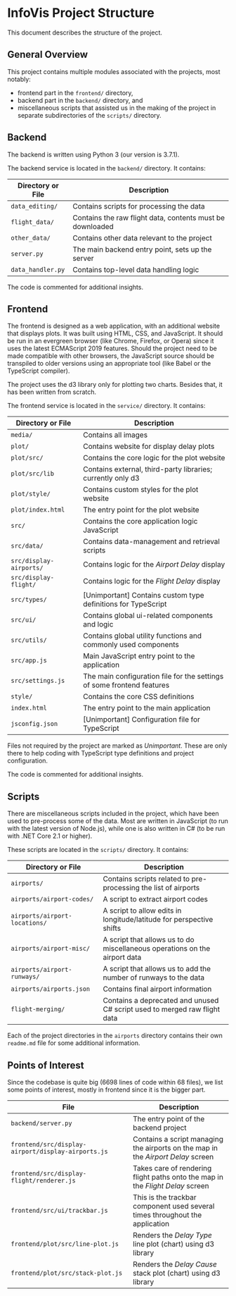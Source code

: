 # InfoVis Project Structure

This document describes the structure of the project.


## General Overview

This project contains multiple modules associated with the projects, most notably:

- frontend part in the `frontend/` directory,
- backend part in the `backend/` directory, and
- miscellaneous scripts that assisted us in the making of the project in separate subdirectories of the `scripts/` directory.


## Backend

The backend is written using Python 3 (our version is 3.7.1).

The backend service is located in the `backend/` directory. It contains:

| Directory or File | Description                                               |
| ----------------- | --------------------------------------------------------- |
| `data_editing/`   | Contains scripts for processing the data                  |
| `flight_data/`    | Contains the raw flight data, contents must be downloaded |
| `other_data/`     | Contains other data relevant to the project               |
| `server.py`       | The main backend entry point, sets up the server          |
| `data_handler.py` | Contains top-level data handling logic                    |

The code is commented for additional insights.


## Frontend

The frontend is designed as a web application, with an additional website that displays plots. It was built using HTML, CSS, and JavaScript. It should be run in an evergreen browser (like Chrome, Firefox, or Opera) since it uses the latest ECMAScript 2019 features. Should the project need to be made compatible with other browsers, the JavaScript source should be transpiled to older versions using an appropriate tool (like Babel or the TypeScript compiler).

The project uses the d3 library only for plotting two charts. Besides that, it has been written from scratch.

The frontend service is located in the `service/` directory. It contains:

| Directory or File       | Description                                                            |
| ----------------------- | ---------------------------------------------------------------------- |
| `media/`                | Contains all images                                                    |
| `plot/ `                | Contains website for display delay plots                               |
| `plot/src/`             | Contains the core logic for the plot website                           |
| `plot/src/lib`          | Contains external, third-party libraries; currently only d3            |
| `plot/style/`           | Contains custom styles for the plot website                            |
| `plot/index.html`       | The entry point for the plot website                                   |
| `src/`                  | Contains the core application logic JavaScript                         |
| `src/data/`             | Contains data-management and retrieval scripts                         |
| `src/display-airports/` | Contains logic for the _Airport Delay_ display                         |
| `src/display-flight/`   | Contains logic for the _Flight Delay_ display                          |
| `src/types/`            | [Unimportant] Contains custom type definitions for TypeScript          |
| `src/ui/`               | Contains global ui-related components and logic                        |
| `src/utils/`            | Contains global utility functions and commonly used components         |
| `src/app.js`            | Main JavaScript entry point to the application                         |
| `src/settings.js`       | The main configuration file for the settings of some frontend features |
| `style/`                | Contains the core CSS definitions                                      |
| `index.html`            | The entry point to the main application                                |
| `jsconfig.json`         | [Unimportant] Configuration file for TypeScript                        |

Files not required by the project are marked as _Unimportant_. These are only there to help coding with TypeScript type definitions and project configuration.

The code is commented for additional insights.


## Scripts

There are miscellaneous scripts included in the project, which have been used to pre-process some of the data. Most are written in JavaScript (to run with the latest version of Node.js), while one is also written in C# (to be run with .NET Core 2.1 or higher).

These scripts are located in the `scripts/` directory. It contains:

| Directory or File             | Description                                                                |
| ----------------------------- | -------------------------------------------------------------------------- |
| `airports/`                   | Contains scripts related to pre-processing the list of airports            |
| `airports/airport-codes/`     | A script to extract airport codes                                          |
| `airports/airport-locations/` | A script to allow edits in longitude/latitude for perspective shifts       |
| `airports/airport-misc/`      | A script that allows us to do miscellaneous operations on the airport data |
| `airports/airport-runways/`   | A script that allows us to add the number of runways to the data           |
| `airports/airports.json`      | Contains final airport information                                         |
| `flight-merging/`             | Contains a deprecated and unused C# script used to merged raw flight data  |

Each of the project directories in the `airports` directory contains their own `readme.md` file for some additional information.


## Points of Interest

Since the codebase is quite big (6698 lines of code within 68 files), we list some points of interest, mostly in frontend since it is the bigger part.

| File                                               | Description                                                                      |
| -------------------------------------------------- | -------------------------------------------------------------------------------- |
| `backend/server.py`                                | The entry point of the backend project                                           |
| `frontend/src/display-airport/display-airports.js` | Contains a script managing the airports on the map in the _Airport Delay_ screen |
| `frontend/src/display-flight/renderer.js`          | Takes care of rendering flight paths onto the map in the _Flight Delay_ screen   |
| `frontend/src/ui/trackbar.js`                      | This is the trackbar component used several times throughout the application     |
| `frontend/plot/src/line-plot.js`                   | Renders the _Delay Type_ line plot (chart) using d3 library                      |
| `frontend/plot/src/stack-plot.js`                  | Renders the _Delay Cause_ stack plot (chart) using d3 library                    |
